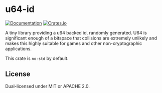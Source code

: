 # u64-id

[![Documentation](https://docs.rs/u64-id/badge.svg)](https://docs.rs/u64-id/)
[![Crates.io](https://img.shields.io/crates/v/u64-id.svg)](https://crates.io/crates/u64-id)

A tiny library providing a u64 backed id, randomly generated. U64 is significant enough of a bitspace that collisions are extremely unlikely and makes this highly suitable for games and other non-cryptographic applications.

This crate is `no-std` by default.

## License

Dual-licensed under MIT or APACHE 2.0.

